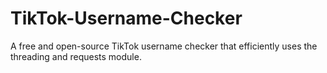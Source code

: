 # TikTok-Username-Checker
A free and open-source TikTok username checker that efficiently uses the threading and requests module.

